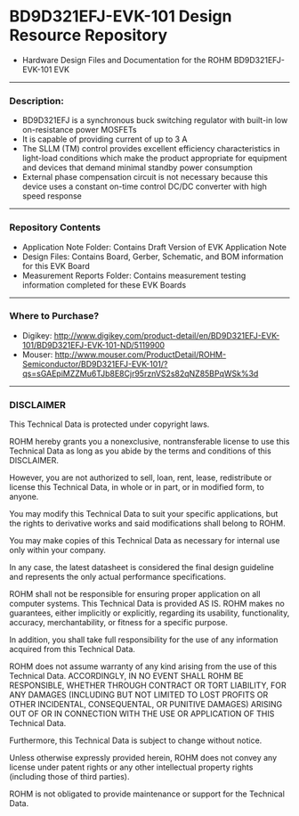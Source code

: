 # BD9D321EFJ-EVK-101 Design Resource Repository
* Hardware Design Files and Documentation for the ROHM BD9D321EFJ-EVK-101 EVK

----
### Description: 
* BD9D321EFJ is a synchronous buck switching regulator with built-in low on-resistance power MOSFETs
* It is capable of providing current of up to 3 A
* The SLLM (TM) control provides excellent efficiency characteristics in light-load conditions which make the product appropriate for equipment and devices that demand minimal standby power consumption
* External phase compensation circuit is not necessary because this device uses a constant on-time control DC/DC converter with high speed response

----
### Repository Contents
* Application Note Folder: Contains Draft Version of EVK Application Note
* Design Files: Contains Board, Gerber, Schematic, and BOM information for this EVK Board
* Measurement Reports Folder: Contains measurement testing information completed for these EVK Boards

----
### Where to Purchase?
* Digikey: http://www.digikey.com/product-detail/en/BD9D321EFJ-EVK-101/BD9D321EFJ-EVK-101-ND/5119900
* Mouser: http://www.mouser.com/ProductDetail/ROHM-Semiconductor/BD9D321EFJ-EVK-101/?qs=sGAEpiMZZMu6TJb8E8Cjr95rznVS2s82qNZ85BPqWSk%3d

----
### DISCLAIMER
This Technical Data is protected under copyright laws.

ROHM hereby grants you a nonexclusive, nontransferable license to use this Technical Data 
as long as you abide by the terms and conditions of this DISCLAIMER. 

However, you are not authorized to sell, loan, rent, lease, redistribute or license this Technical Data, 
in whole or in part, or in modified form, to anyone.

You may modify this Technical Data to suit your specific applications, 
but the rights to derivative works and said modifications shall belong to ROHM. 

You may make copies of this Technical Data as necessary for internal use only within your company.

In any case, the latest datasheet is considered the final design guideline and represents 
the only actual performance specifications.

ROHM shall not be responsible for ensuring proper application on all computer systems.
This Technical Data is provided AS IS. ROHM makes no guarantees, either implicitly or explicitly, 
regarding its usability, functionality, accuracy, merchantability, or fitness for a specific purpose.

In addition, you shall take full responsibility for the use of any information acquired from this Technical Data. 

ROHM does not assume warranty of any kind arising from the use of this Technical Data. ACCORDINGLY, 
IN NO EVENT SHALL ROHM BE RESPONSIBLE, WHETHER THROUGH CONTRACT OR TORT LIABILITY, 
FOR ANY DAMAGES (INCLUDING BUT NOT LIMITED TO LOST PROFITS OR OTHER INCIDENTAL, CONSEQUENTAL, 
OR PUNITIVE DAMAGES) ARISING OUT OF OR IN CONNECTION WITH THE USE OR APPLICATION OF THIS Technical Data.

Furthermore, this Technical Data is subject to change without notice.

Unless otherwise expressly provided herein, ROHM does not convey any license under patent rights 
or any other intellectual property rights (including those of third parties).

ROHM is not obligated to provide maintenance or support for the Technical Data.